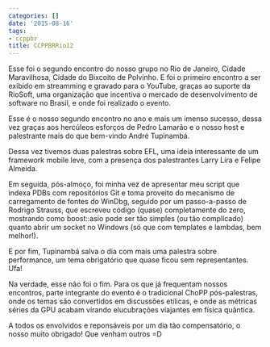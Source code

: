 ```yaml
---
categories: []
date: '2015-08-16'
tags:
- ccppbr
title: CCPPBRRio12
---
```


Esse foi o segundo encontro do nosso grupo no Rio de Janeiro, Cidade Maravilhosa, Cidade do Bixcoito de Polvinho. E foi o primeiro encontro a ser exibido em streamming e gravado para o YouTube, graças ao suporte da RioSoft, uma organização que incentiva o mercado de desenvolvimento de software no Brasil, e onde foi realizado o evento.

Esse é o nosso segundo encontro no ano e mais um imenso sucesso, dessa vez graças aos hercúleos esforços de Pedro Lamarão e o nosso host e palestrante mais do que bem-vindo André Tupinambá.

Dessa vez tivemos duas palestras sobre EFL, uma ideia interessante de um framework mobile leve, com a presença dos palestrantes Larry Lira e Felipe Almeida.

Em seguida, pós-almoço, foi minha vez de apresentar meu script que indexa PDBs com repositórios Git e toma proveito do mecanismo de carregamento de fontes do WinDbg, seguido por um passo-a-passo de Rodrigo Strauss, que escreveu código (quase) completamente do zero, mostrando como boost::asio pode ser tão simples (ou tão complicado) quanto abrir um socket no Windows (só que com templates e lambdas, bem melhor!).

E por fim, Tupinambá salva o dia com mais uma palestra sobre performance, um tema obrigatório que quase ficou sem representantes. Ufa!

Na verdade, esse não foi o fim. Para os que já frequentam nossos encontros, parte integrante do evento é o tradicional ChoPP pós-palestras, onde os temas são convertidos em discussões etílicas, e onde as métricas séries da GPU acabam virando elucubrações viajantes em física quântica.

A todos os envolvidos e reponsáveis por um dia tão compensatório, o nosso muito obrigado! Que venham outros =D

